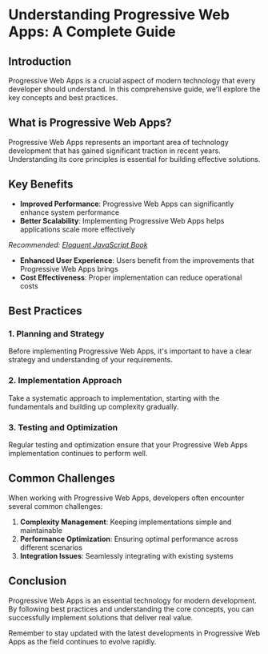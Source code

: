 # Understanding Progressive Web Apps: A Complete Guide

## Introduction

Progressive Web Apps is a crucial aspect of modern technology that every developer should understand. In this comprehensive guide, we'll explore the key concepts and best practices.

## What is Progressive Web Apps?

Progressive Web Apps represents an important area of technology development that has gained significant traction in recent years. Understanding its core principles is essential for building effective solutions.

## Key Benefits

- **Improved Performance**: Progressive Web Apps can significantly enhance system performance
- **Better Scalability**: Implementing Progressive Web Apps helps applications scale more effectively  

*Recommended: <a href="https://amazon.com/dp/B07C3KLQWX?tag=aiblogcontent-20" target="_blank" rel="nofollow sponsored">Eloquent JavaScript Book</a>*

- **Enhanced User Experience**: Users benefit from the improvements that Progressive Web Apps brings
- **Cost Effectiveness**: Proper implementation can reduce operational costs

## Best Practices

### 1. Planning and Strategy

Before implementing Progressive Web Apps, it's important to have a clear strategy and understanding of your requirements.

### 2. Implementation Approach

Take a systematic approach to implementation, starting with the fundamentals and building up complexity gradually.

### 3. Testing and Optimization

Regular testing and optimization ensure that your Progressive Web Apps implementation continues to perform well.

## Common Challenges

When working with Progressive Web Apps, developers often encounter several common challenges:

1. **Complexity Management**: Keeping implementations simple and maintainable
2. **Performance Optimization**: Ensuring optimal performance across different scenarios
3. **Integration Issues**: Seamlessly integrating with existing systems

## Conclusion

Progressive Web Apps is an essential technology for modern development. By following best practices and understanding the core concepts, you can successfully implement solutions that deliver real value.

Remember to stay updated with the latest developments in Progressive Web Apps as the field continues to evolve rapidly.